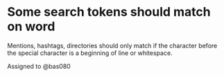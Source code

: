 # Some search tokens should match on word

Mentions, hashtags, directories should only match if the character before the
special character is a beginning of line or whitespace.

Assigned to @bas080
